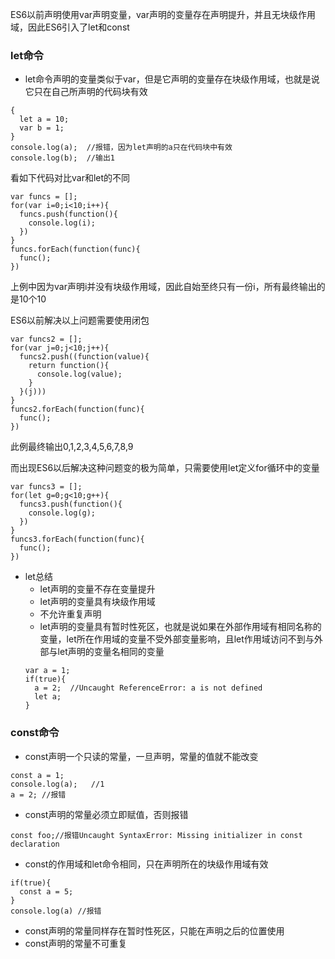 ES6以前声明使用var声明变量，var声明的变量存在声明提升，并且无块级作用域，因此ES6引入了let和const

### let命令
+ let命令声明的变量类似于var，但是它声明的变量存在块级作用域，也就是说它只在自己所声明的代码块有效
```
{
  let a = 10;
  var b = 1;
}
console.log(a);  //报错，因为let声明的a只在代码块中有效
console.log(b);  //输出1
```

看如下代码对比var和let的不同

```
var funcs = [];
for(var i=0;i<10;i++){
  funcs.push(function(){
    console.log(i);
  })
}
funcs.forEach(function(func){
  func();
})
```
上例中因为var声明i并没有块级作用域，因此自始至终只有一份i，所有最终输出的是10个10

ES6以前解决以上问题需要使用闭包
```
var funcs2 = [];
for(var j=0;j<10;j++){
  funcs2.push((function(value){
    return function(){
      console.log(value);
    }
  }(j)))
}
funcs2.forEach(function(func){
  func();
})
```
此例最终输出0,1,2,3,4,5,6,7,8,9

而出现ES6以后解决这种问题变的极为简单，只需要使用let定义for循环中的变量
```
var funcs3 = [];
for(let g=0;g<10;g++){
  funcs3.push(function(){
    console.log(g);
  })
}
funcs3.forEach(function(func){
  func();
})
```

+ let总结
  - let声明的变量不存在变量提升
  - let声明的变量具有块级作用域
  - 不允许重复声明
  - let声明的变量具有暂时性死区，也就是说如果在外部作用域有相同名称的变量，let所在作用域的变量不受外部变量影响，且let作用域访问不到与外部与let声明的变量名相同的变量
  ```
  var a = 1;
  if(true){
    a = 2;  //Uncaught ReferenceError: a is not defined
    let a;
  }
  ```

### const命令
+ const声明一个只读的常量，一旦声明，常量的值就不能改变
```
const a = 1;
console.log(a);   //1
a = 2; //报错
```

+ const声明的常量必须立即赋值，否则报错
```
const foo;//报错Uncaught SyntaxError: Missing initializer in const declaration
```

+ const的作用域和let命令相同，只在声明所在的块级作用域有效
```
if(true){
  const a = 5;
}
console.log(a) //报错
```

+ const声明的常量同样存在暂时性死区，只能在声明之后的位置使用
+ const声明的常量不可重复